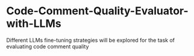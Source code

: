 # Code-Comment-Quality-Evaluator-with-LLMs
Different LLMs fine-tuning strategies will be explored for the task of evaluating code comment quality
